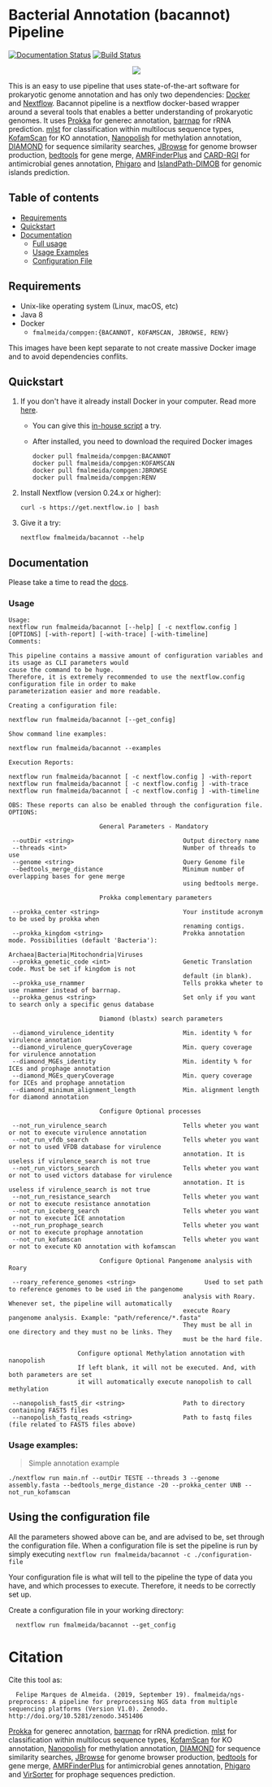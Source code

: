# Bacterial Annotation (bacannot) Pipeline
[![Documentation Status](https://readthedocs.org/projects/bacannot/badge/?version=latest)](https://bacannot.readthedocs.io/en/latest/?badge=latest) [![Build Status](https://travis-ci.com/fmalmeida/bacannot.svg?branch=master)](https://travis-ci.com/fmalmeida/bacannot)

<p align="center">
<img src="docs/annotation_en.png">
<p align="center"><p align="center">
</p>

This is an easy to use pipeline that uses state-of-the-art software for prokaryotic genome annotation and has only two dependencies: [Docker](https://www.docker.com/) and [Nextflow](https://github.com/nextflow-io/nextflow). Bacannot pipeline is a nextflow docker-based wrapper around a several tools that enables a better understanding of prokaryotic genomes. It uses [Prokka](https://github.com/tseemann/prokka) for generec annotation, [barrnap](https://github.com/tseemann/barrnap) for rRNA prediction. [mlst](https://github.com/tseemann/mlst) for classification within multilocus sequence types, [KofamScan](https://github.com/takaram/kofam_scan) for KO annotation, [Nanopolish](https://github.com/jts/nanopolish) for methylation annotation, [DIAMOND](https://github.com/bbuchfink/diamond) for sequence similarity searches, [JBrowse](http://jbrowse.org/) for genome browser production, [bedtools](https://bedtools.readthedocs.io/en/latest/) for gene merge, [AMRFinderPlus](https://github.com/ncbi/amr/wiki) and [CARD-RGI](https://github.com/arpcard/rgi) for antimicrobial genes annotation, [Phigaro](https://github.com/bobeobibo/phigaro) and [IslandPath-DIMOB](https://github.com/brinkmanlab/islandpath) for genomic islands prediction.

## Table of contents

* [Requirements](https://github.com/fmalmeida/ngs-preprocess#requirements)
* [Quickstart](https://github.com/fmalmeida/ngs-preprocess#quickstart)
* [Documentation](https://github.com/fmalmeida/ngs-preprocess#documentation)
  * [Full usage](https://github.com/fmalmeida/ngs-preprocess#usage)
  * [Usage Examples](https://github.com/fmalmeida/ngs-preprocess#usage-examples)
  * [Configuration File](https://github.com/fmalmeida/ngs-preprocess#using-the-configuration-file)

## Requirements

* Unix-like operating system (Linux, macOS, etc)
* Java 8
* Docker
  * `fmalmeida/compgen:{BACANNOT, KOFAMSCAN, JBROWSE, RENV}`

This images have been kept separate to not create massive Docker image and to avoid dependencies conflits.

## Quickstart

1. If you don't have it already install Docker in your computer. Read more [here](https://docs.docker.com/).
    * You can give this [in-house script](https://github.com/fmalmeida/bioinfo/blob/master/dockerfiles/docker_install.sh) a try.
    * After installed, you need to download the required Docker images

          docker pull fmalmeida/compgen:BACANNOT
          docker pull fmalmeida/compgen:KOFAMSCAN
          docker pull fmalmeida/compgen:JBROWSE
          docker pull fmalmeida/compgen:RENV

2. Install Nextflow (version 0.24.x or higher):

       curl -s https://get.nextflow.io | bash

3. Give it a try:

       nextflow fmalmeida/bacannot --help

## Documentation

Please take a time to read the [docs](https://bacannot.readthedocs.io/en/latest/?badge=latest).

### Usage

    Usage:
    nextflow run fmalmeida/bacannot [--help] [ -c nextflow.config ] [OPTIONS] [-with-report] [-with-trace] [-with-timeline]
    Comments:

    This pipeline contains a massive amount of configuration variables and its usage as CLI parameters would
    cause the command to be huge.
    Therefore, it is extremely recommended to use the nextflow.config configuration file in order to make
    parameterization easier and more readable.

    Creating a configuration file:

    nextflow run fmalmeida/bacannot [--get_config]

    Show command line examples:

    nextflow run fmalmeida/bacannot --examples

    Execution Reports:

    nextflow run fmalmeida/bacannot [ -c nextflow.config ] -with-report
    nextflow run fmalmeida/bacannot [ -c nextflow.config ] -with-trace
    nextflow run fmalmeida/bacannot [ -c nextflow.config ] -with-timeline

    OBS: These reports can also be enabled through the configuration file.
    OPTIONS:

                             General Parameters - Mandatory

     --outDir <string>                              Output directory name
     --threads <int>                                Number of threads to use
     --genome <string>                              Query Genome file
     --bedtools_merge_distance                      Minimum number of overlapping bases for gene merge
                                                    using bedtools merge.

                             Prokka complementary parameters

     --prokka_center <string>                       Your institude acronym to be used by prokka when
                                                    renaming contigs.
     --prokka_kingdom <string>                      Prokka annotation mode. Possibilities (default 'Bacteria'):
                                                    Archaea|Bacteria|Mitochondria|Viruses
     --prokka_genetic_code <int>                    Genetic Translation code. Must be set if kingdom is not
                                                    default (in blank).
     --prokka_use_rnammer                           Tells prokka wheter to use rnammer instead of barrnap.
     --prokka_genus <string>                        Set only if you want to search only a specific genus database

                             Diamond (blastx) search parameters

     --diamond_virulence_identity                   Min. identity % for virulence annotation
     --diamond_virulence_queryCoverage              Min. query coverage for virulence annotation
     --diamond_MGEs_identity                        Min. identity % for ICEs and prophage annotation
     --diamond_MGEs_queryCoverage                   Min. query coverage for ICEs and prophage annotation
     --diamond_minimum_alignment_length             Min. alignment length for diamond annotation

                             Configure Optional processes

     --not_run_virulence_search                     Tells wheter you want or not to execute virulence annotation
     --not_run_vfdb_search                          Tells wheter you want or not to used VFDB database for virulence
                                                    annotation. It is useless if virulence_search is not true
     --not_run_victors_search                       Tells wheter you want or not to used victors database for virulence
                                                    annotation. It is useless if virulence_search is not true
     --not_run_resistance_search                    Tells wheter you want or not to execute resistance annotation
     --not_run_iceberg_search                       Tells wheter you want or not to execute ICE annotation
     --not_run_prophage_search                      Tells wheter you want or not to execute prophage annotation
     --not_run_kofamscan                            Tells wheter you want or not to execute KO annotation with kofamscan

                             Configure Optional Pangenome analysis with Roary

     --roary_reference_genomes <string>                   Used to set path to reference genomes to be used in the pangenome
                                                    analysis with Roary. Whenever set, the pipeline will automatically
                                                    execute Roary pangenome analysis. Example: "path/reference/*.fasta"
                                                    They must be all in one directory and they must no be links. They
                                                    must be the hard file.

                       Configure optional Methylation annotation with nanopolish
                       If left blank, it will not be executed. And, with both parameters are set
                       it will automatically execute nanopolish to call methylation

     --nanopolish_fast5_dir <string>                Path to directory containing FAST5 files
     --nanopolish_fastq_reads <string>              Path to fastq files (file related to FAST5 files above)

### Usage examples:

> Simple annotation example

    ./nextflow run main.nf --outDir TESTE --threads 3 --genome assembly.fasta --bedtools_merge_distance -20 --prokka_center UNB --not_run_kofamscan

## Using the configuration file

All the parameters showed above can be, and are advised to be, set through the configuration file. When a configuration file is set the pipeline is run by simply executing `nextflow run fmalmeida/bacannot -c ./configuration-file`

Your configuration file is what will tell to the pipeline the type of data you have, and which processes to execute. Therefore, it needs to be correctly set up.

Create a configuration file in your working directory:

      nextflow run fmalmeida/bacannot --get_config

# Citation

Cite this tool as:

      Felipe Marques de Almeida. (2019, September 19). fmalmeida/ngs-preprocess: A pipeline for preprocessing NGS data from multiple sequencing platforms (Version V1.0). Zenodo. http://doi.org/10.5281/zenodo.3451406

[Prokka](https://github.com/tseemann/prokka) for generec annotation, [barrnap](https://github.com/tseemann/barrnap) for rRNA prediction. [mlst](https://github.com/tseemann/mlst) for classification within multilocus sequence types, [KofamScan](https://github.com/takaram/kofam_scan) for KO annotation, [Nanopolish](https://github.com/jts/nanopolish) for methylation annotation, [DIAMOND](https://github.com/bbuchfink/diamond) for sequence similarity searches, [JBrowse](http://jbrowse.org/) for genome browser production, [bedtools](https://bedtools.readthedocs.io/en/latest/) for gene merge, [AMRFinderPlus](https://github.com/ncbi/amr/wiki) for antimicrobial genes annotation, [Phigaro](https://github.com/bobeobibo/phigaro) and [VirSorter](https://github.com/simroux/VirSorter) for prophage sequences prediction.
